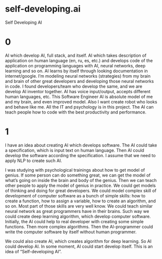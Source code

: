 # self-developing.ai
Self Developing AI

# 0

AI which develop AI, full stack, and itself. AI which takes description of application on human language (en, ru, es, etc.) and develops code of the application on programming languages with AI, neural networks, deep learning and so on. AI learns by itself through looking documentation in internet/google. I’m modeling neural networks (strategies) from my brain and brain of other great developers and developing those neural networks in code. I found developers/team who develop the same, and we are develop AI inventor together. AI has voice input/output, accepts different human languages, etc. This Software Engineer AI is absolute model of me and my brain, and even improved model. Also I want create robot who looks and behave like me. All the IT and psychology is in this project. The AI can teach people how to code with the best productivity and performance.

# 1

I have an idea about creating AI which develops software. The AI could take a specification, which is input text on human language. Then AI could develop the software according the specification. I assume that we need to apply NLP to create such AI.

I was studying with psychological trainings about how to get model of genius. If some person can do something great, we can get the model of what’s going on inside the brain and body of the genius. Then we can teach other people to apply the model of genius in practice. We could get models of thinking and doing for great developers. We could model complex skill of development of computer software as a bunch of simple skills: how to create a function, how to assign a variable, how to create an algorithm, and so on. Most part of those skills are very well know. We could teach similar neural network as great programmers have in their brains. Such way we could create deep learning algorithm, which develop computer software. Initially, the AI could help to real developer with creating some simple functions. Then more complex algorithms. Then the AI-programmer could write the computer software by itself without human programmer.

We could also create AI, which creates algorithm for deep learning. So AI could develop AI. In some moment, AI could start develop itself. This is an idea of “Self-developing AI”.
